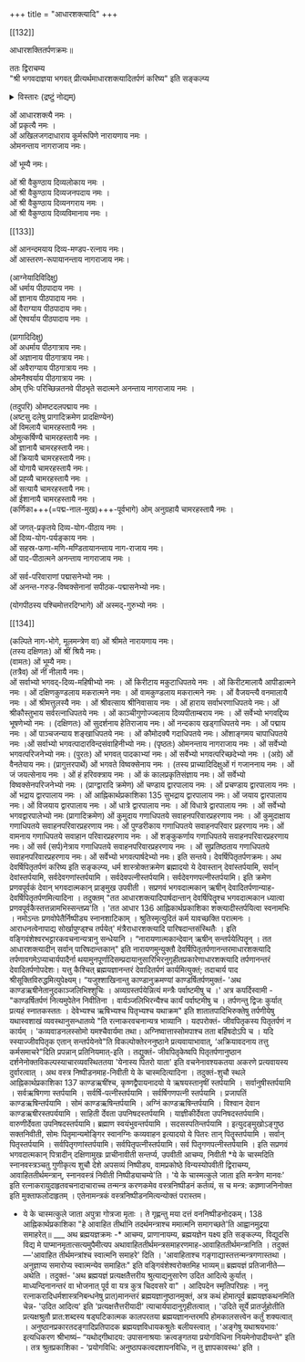 +++
title = "आधारशक्त्यादि"
+++

[[132]] 

आधारशक्तितर्पणक्रमः॥  

ततः द्विराचम्य  
"श्री भगवदाज्ञया भगवत् प्रीत्यर्थमाधारशक्त्यादितर्पणं करिष्य" इति सङ्कल्प्य  

<details><summary>विस्तारः (द्रष्टुं नोद्यम्)</summary>

ततः श्रीभाष्यकार-नित्योक्ताधार-शक्त्यादीनां तर्पणप्रकारमाह "ततः श्रीभगवदाज्ञया" इत्यादिना। 

> "क्रमेण विधिवज् जप्त्वा  
> द्विराचम्याथ तर्पयेत् ।  
> आधारशक्तिम् आरभ्य  
> गन्धपुष्पाक्षतादिभिः ।  
> पार्षदान्तांस् तर्पयित्वा  
> वस्रं निष्पीड्य मन्त्रतः" 

इति वासिष्ठसंहिता-वचनमिह भाव्यम्। 
</details>



ओं आधारशक्त्यै नमः ।  
ओं प्रकृत्यै नमः ।  
ओं अखिलजगदाधाराय कूर्मरूपिणे नारायणाय नमः ।  
ओमनन्ताय नागराजाय नमः।  

ओं भूम्यै नमः।  

ओं श्री वैकुण्ठाय दिव्यलोकाय नमः ।  
ओं श्री वैकुण्ठाय दिव्यजनपदाय नमः ।  
ओं श्री वैकुण्ठाय दिव्यनगराय नमः ।  
ओं श्री वैकुण्ठाय दिव्यविमानाय नमः ।  

[[133]]

ओं आनन्दमयाय दिव्य-मण्डप-रत्नाय नमः।  
ओं आस्तरण-रूपायानन्ताय नागराजाय नमः।  

(आग्नेयादिविदिक्षु)  
ओं धर्माय पीठपादाय नमः ।  
ओं ज्ञानाय पीठपादाय नमः ।  
ओं वैराग्याय पीठपादाय नमः।  
ओं ऐश्वर्याय पीठपादाय नमः । 

(प्रागादिदिक्षु)  
ओं अधर्माय पीठगात्राय नमः।  
ओं अज्ञानाय पीठगात्राय नमः।  
ओं अवैराग्याय पीठगात्राय नमः ।  
ओमनैश्वर्याय पीठगात्राय नमः ।  
ओम् एभिः परिच्छिन्नतनवे पीठभृते सदात्मने अनन्ताय नागराजाय नमः ।  

(तदुपरि) ओमष्टदलपद्माय नमः ।  
(अष्टसु दलेषु प्रागादिक्रमेण प्रादक्षिण्येन)  
ओं विमलायै चामरहस्तायै नमः ।  
ओमुत्कर्षिण्यै चामरहस्तायै नमः ।  
ओं ज्ञानायै चामरहस्तायै नमः।  
ओं क्रियायै चामरहस्तायै नमः।  
ओं योगायै चामरहस्तायै नमः।  
ओं प्रह्व्यै चामरहस्तायै नमः ।  
ओं सत्यायै चामरहस्तायै नमः।  
ओं ईशानायै चामरहस्तायै नमः ।  
(कर्णिका+++(=पद्म-नाल-मुख)+++-पूर्वभागे) ओम् अनुग्रहायै चामरहस्तायै नमः । 

ओं जगत्-प्रकृतये दिव्य-योग-पीठाय नमः ।  
ओं दिव्य-योग-पर्यङ्काय नमः ।  
ओं सहस्र-फणा-मणि-मण्डितायानन्ताय नाग-राजाय नमः।  
ओं पाद-पीठात्मने अनन्ताय नागराजाय नमः ।  

ओं सर्व-परिवाराणां पद्मासनेभ्यो नमः ।  
ओं अनन्त-गरुड-विष्वक्सेनानां सपीठक-पद्मासनेभ्यो नमः।  

(योगपीठस्य पश्चिमोत्तरदिग्भागे) ओं अस्मद्-गुरुभ्यो नमः ।  

[[134]]

(कल्पिते नाग-भोगे, मूलमन्त्रेण वा) ओं श्रीमते नारायणाय नमः।  
(तस्य दक्षिणतः) ओं श्रीं श्रियै नमः।  
(वामतः) ओं भूम्यै नमः।  
(तत्रैव) ओं नीं नीलायै नमः।  
ओं सर्वाभ्यो भगवद्-दिव्य-महिषीभ्यो नमः । ओं किरीटाय मकुटाधिपतये नमः । ओं किरीटमालायै आपीडात्मने नमः । ओं दक्षिणकुण्डलाय मकरात्मने नमः । ओं वामकुण्डलाय मकरात्मने नमः । ओं वैजयन्त्यै वनमालायै नमः । ओं श्रीमत्तुलस्यै नमः । ओं श्रीवत्साय श्रीनिवासाय नमः । ओं हाराय सर्वाभरणाधिपतये नमः। ओं श्रीकौस्तुभाय सर्वरत्नाधिपतये नमः । ओं काञ्चीगुणोज्ज्वलाय दिव्यपीताम्बराय नमः । ओं सर्वेभ्यो भगवद्दिव्य भूषणेभ्यो नमः । (दक्षिणतः) ओं सुदर्शनाय हेतिराजाय नमः। ओं नन्दकाय खड्गाधिपतये नमः । ओं पद्माय नमः । ओं पाञ्चजन्याय शङ्खाधिपतये नमः । ओं कौमोदक्यै गदाधिपतये नमः। ओंशाङ्गमय चापाधिपतये नमः ।ओं सर्वाभ्यो भगवत्पादारविन्दसंवाहिनीभ्यो नमः। (पृष्ठतः) ओमनन्ताय नागराजाय नमः । ओं सर्वेभ्यो भगवत्परिजनेभ्यो नमः। (पुरतः) ओं भगवत् पादकाभ्यां नमः। ओं सर्वेभ्यो भगवत्परिच्छदेभ्यो नमः । (अग्रे) ओं वैनतेयाय नमः। (प्रागुत्तरपार्थे) ओं भगवते विष्वक्सेनाय नमः । (तस्य प्राच्यादिदिक्षुओं गं गजाननाय नमः । ओं जं जयत्सेनाय नमः । ओं हं हरिवक्त्राय नमः । ओं कं कालप्रकृतिसंज्ञाय नमः। ओं सर्वेभ्यो विष्वक्सेनपरिजनेभ्यो नमः । (प्राग्द्वारादि क्रमेण) ओं चण्डाय द्वारपालाय नमः । ओं प्रचण्डाय द्वारपालाय नमः । ओं भद्राय द्वारपालाय नमः । ओं 
आह्निकार्थप्रकाशिका 
135 
सुभद्राय द्वारपालाय नमः। ओं जयाय द्वारपालाय नमः। ओं विजयाय द्वारपालाय नमः । ओं धात्रे द्वारपालाय नमः । ओं विधात्रे द्वारपालाय नमः । ओं सर्वेभ्यो भगवद्वारपालेभ्यो नमः (प्रागादिक्रमेण) ओं कुमुदाय गणाधिपतये सवाहनपरिवारप्रहरणाय नमः । ओं कुमुदाक्षाय गणाधिपतये सवाहनपरिवारप्रहरणाय नमः। ओं पुण्डरीकाय गणाधिपतये सवाहनपरिवार प्रहरणाय नमः। ओं वामनाय गणाधिपतये सवाहान परिवारप्रहरणाय नमः । ओं शङ्कुकर्णाय गणाधिपतये सवाहनपरिवारप्रहरणाय नमः। ओं सर्व (सर्प)नेत्राय गणाधिपतये सवाहनपरिवारप्रहरणाय नमः । ओं सुप्रतिष्ठताय गणाधिपतये सवाहनपरिवारप्रहरणाय नमः। ओं सर्वेभ्यो भगवत्पार्षदेभ्यो नमः। इति सन्तये। 
देवर्षिपितृतर्पणक्रमः। अथ देवर्षिपितृतर्पणं करिष्य इति सङ्कल्प्य, धर्म शास्त्रोक्तक्रमेण ब्रह्मादयो ये देवास्तान् देवांस्तर्पयामि, सर्वान् देवांस्तर्पयामि, सर्वदेवगणांस्तर्पयामि । सर्वदेवपत्नीस्तर्पयामि। सर्वदेवगणपत्नीस्तर्पयामि। इति क्रमेण प्रणवपूर्वकं देवान् भगवदात्मकान् प्राङ्मुख उपवीती । सप्रणवं भगवदात्मकान् ऋषीन् 
देवादितर्पणान्याह-देवर्षिपितृतर्पणमित्यादिना । तदुक्तम् "तत आधारशक्त्यादिपार्षदान्तान् देवर्षिपितॄश्च भगवदात्मकान ध्यात्वा प्रणवपूर्वकैस्तत्तन्नामभिस्सन्तप्र्य'ति । 'तत आधार 
136 
आह्निकार्थप्रकाशिका शक्त्यादीस्तर्पयित्वा स्वनामभिः । नमोऽन्तः प्रणवोपेतैर्निष्पीड्य स्नानशाटिकाम् । श्रुतिस्मृत्युदितं कर्म यावच्छक्ति परात्मनः । आराधनत्वेनापाद्य सोर्खापुण्ड्श्च तर्पयेत्' मंत्रैराधारशक्त्यादि पारिषदान्तसंस्थितैः । इति वङ्गिवंशेश्वरभट्टारकवचनान्यत्रानु सन्धेयानि । “नारायणात्मकान्देवान् ऋषीन् सन्तर्पयेत्पितॄन् । तत आधारशक्त्यादीन् सर्वान् पारिषदान्तकान्" इति नारायणमुन्युक्तौ देवर्षिपितृतर्पणानन्तरमाधारशक्त्यादि तर्पणावगमेऽप्याचार्यपादैर्ना थयामुनपूर्णादिसम्प्रदायानुसारिभिरनुगृहीतप्रकारेणाधारशक्त्यादि तर्पणानन्तरं देवादितर्पणोपदेशः। 
यत्तु कैश्चित् ब्रह्मयज्ञानन्तरं देवादितर्पणं कार्यमित्युक्तं; तदाचार्य पाद श्रीसूक्तिविरुद्धमित्युपेक्ष्यम्। “यजुश्शाखिनान्तु काण्डानुक्रमण्यां काण्डर्षितर्पणमुक्तं- 'अथ काण्डऋषीनेतानुदकाञ्जलिभिश्शुचिः । अव्यग्रस्तर्पयेन्नित्यं मन्त्रैः पर्वाष्टमीषु च ।' अत्र कपर्दिस्वामी - "काण्डर्षितर्पणं नित्यमुपेतेन निवीतिना । वार्यञ्जलिभिरन्यैश्च कार्यं पर्वाष्टमीषु च । तर्पणन्तु द्विजः कुर्यात् प्रत्यहं स्नातकस्ततः । देवेभ्यश्च ऋषिभ्यश्च पितृभ्यश्च यथाक्रम" इति शातातपादिभिरुक्तेषु तर्पणीयेषु यथास्वशाखं व्यवस्थानुसन्धातव्ये "ति रत्नाकरवचनान्यत्र भाव्यानि । यदपरोक्तं- जीवपितृकस्य पितृतर्पणं न कार्यम् । 'कव्यवाडनलस्सोमो यमश्चैवार्यमा तथा। अग्निष्वात्तास्सोमपाश्च तता बर्हिषदोऽपि च । यदि स्स्याज्जीवपितृक एतान् सन्तर्पयेनवे"ति विकल्पोक्तेरननुष्ठाने प्रत्यवायाभावात्, ‘अक्रियावदनाय तत्तु कर्मसमाचरे"दिति प्रपन्नान् प्रतिनियमात्-इति । तद्युक्तं- जीवपितृकेष्वपि पितृतर्पणानुष्ठान दर्शनेनोक्तविकल्पस्याचारव्यवस्थिततया 'येनास्य पितरो याता' इति वचनेनावश्यकतया अकरणे प्रत्यवायस्य दुर्वारत्वात् । अथ वस्त्र निष्पीडनमाह-निवीती ये के चास्मदित्यादिना । तदुक्तं-शुचौ स्थले 
आह्निकार्थप्रकाशिका 
137 
काण्डऋषींश्च, कृष्णद्वैपायनादयो ये ऋषयस्तानृषीं स्तर्पयामि । सर्वानुषीस्तर्पयामि । सर्वऋषिगणा स्तर्पयामि । सर्वर्षि-पत्नीस्तर्पयामि । सर्वर्षिगणपत्नी स्तर्पयामि । प्रजापतिं काण्डऋषिन्तर्पयामि । सोमं काण्डऋषिन्तर्पयामि । अग्निं काण्डऋषिन्तर्पयामि । विश्वान देवान काण्डऋषीरस्तपर्ययामि । साहिती र्देवता उपनिषदस्तर्पयामि । याज्ञीकीर्देवता उपनिषदस्तर्पयामि। वारुणीर्देवता उपनिषदस्तर्पयामि। ब्रह्माण स्वयंभुवन्तर्पयामि । सदसस्पतिन्तर्पयामि । इत्युदङ्मुखोऽङ्गुष्ठ सक्तनिवीती, सोमः पितृमान्यमोङ्गिर स्वानग्निः कव्यवाहन इत्यादयो ये पितरः तान् पितॄस्तर्पयामि । सर्वान् पितृस्तर्पयामि । सर्वपितृगणांस्तर्पयामि। सर्वपितृपत्नीस्तर्पयामि। सर्व पितृगणपत्नीस्तर्पयामि । इति सप्रणवं भगवदात्मकान् पित्रादीन् दक्षिणामुखः प्राचीनावीती सन्तर्प्य, उपवीती आचम्य, निवीती *ये के चास्मदिति स्नानवस्त्रञ्चतु गुणीकृत्य शुचौ देशे अपसव्यं निष्पीड्य, वामप्रकोष्ठे विन्यस्योपवीती द्विराचम्य, आवाहिततीर्थमन्त्रान्, स्नानवस्त्रं निवीती निष्पीड्याचम्ये'ति । 'ये के चास्मत्कुले जाता इति मन्त्रेण मानवः' इति रत्नाकरायुदाहृतवचनादाचाराच्च तन्मन्त्र करणकमेव वस्त्रनिष्पीडनं कर्तव्यं, स च मन्त्र: काष्र्णाजनिनोक्त इति मुक्ताफलोदाहृतम् । एतेनामन्त्रकं वस्त्रनिष्पीडनमित्यन्योक्तं परास्तम। 
* ये के चास्मत्कुले जाता अपुत्रा गोत्रजा मृताः । ते गृह्णन्तु मया दत्तं 
वननिष्पीडनोदकम्। 
138 
आह्निकार्थप्रकाशिका "हे आवाहित तीर्थानि तदर्थमन्त्राश्च ममात्मनि समागच्छते'ति आह्वानमुद्रया समाहरेत्॥ 
___ अथ ब्रह्मयज्ञक्रमः 
-* आचम्य, प्राणानायम्य, ब्रह्मयज्ञेन यक्ष्य इति सङ्कल्प्य, विद्युदसि विद्य मे पाप्मानमृतात्सत्यमुपैमीत्यप 
अथावाहिततीर्थमन्त्रसमाहरणमाह-आवाहिततीर्थमन्त्रानिति । तदुक्तं—'आवाहित तीर्थमन्त्रांश्च स्वात्मनि समाहरे' दिति । 'आवाहिताश्च गङ्गाद्यास्तत्तन्मन्त्रगणास्तथा । अनुज्ञाप्य समारोप्य स्वात्मन्येव समाहितः" इति वङ्गिवंशेश्वरोक्तमिह भाव्यम्॥ 
ब्रह्मयज्ञं प्रतिजानीते—अथेति । तदुक्तं- 'अथ ब्रह्मयज्ञं प्रत्यक्षतैत्तरीय श्रुत्याद्यनुसारेण उदित आदित्ये कुर्यात् । माध्यन्दिनानन्तरं वा भोजनात् पूर्व वा यत्र कुत्र चिदवसरे वा" । आदिपदेन स्मृतिपरिग्रहः । ननु रत्नाकरादिधर्मशास्त्रनिबन्धनेषु प्रात)मानन्तरं ब्रह्मयज्ञानुष्ठानमुक्तं, अत्र कथं होमात्पूर्व ब्रह्मयज्ञकथनमिति चेन्न- 'उदित आदित्य' इति 'प्रत्यक्षत्तैत्तरीयादी' त्याचार्यपादानुगृहीतत्वात् । 'उदिते सूर्ये प्रातर्जुहोतीति प्रत्यक्षश्रुतौ प्रात:शब्दस्य षड्घटिकात्मक कालपरतया ब्रह्मयज्ञानन्तरमपि होमकालसत्त्वेन कर्तुं शक्यत्वात् । अनुष्ठानप्रकारतदङ्गादिप्रतिपादक ब्रह्मयज्ञविधायकश्रुतेः बलीयस्त्वात् । 'अङ्गेषु यथाश्रयभावः' इत्यधिकरण श्रीभाष्यं– “यथोद्गीथादय: उपासनाश्रयाः क्रत्वङ्गतया प्रयोगविधिना नियमेनोपादीयन्ते" इति । तत्र श्रुतप्रकाशिका - 'प्रयोगविधि: अनुष्ठापकत्वदशापनविधिः, न तु ज्ञापकावस्थः' इति ।